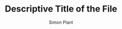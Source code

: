 ---
title: [Descriptive Title of the File]  
description: [1–2 line summary of what the file does or contains]  
tags: [premarket, intraday, setup, behavioral, macro, regime, export]  
author: Simon Plant  
last_updated: YYYY-MM-DD  
version: 1.0  
category: [premarket | intraday | postmarket | setup | system | log | misc]  
usage: [Brief note about when and how this file is used]  
status: [draft | stable | beta | legacy]  
requires: [list related files or dependencies if any]  
linked_outputs: [log-template, export-journal, behavior-kb, etc]  
input_format: [markdown | prompt | JSON | CSV]  
output_format: [markdown | Obsidian | Apple Notes | GPT-ready prompt]  
ai_enabled: true
---